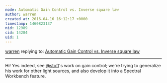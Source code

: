 ```yaml
---
node: Automatic Gain Control vs. Inverse square law
author: warren
created_at: 2016-04-16 16:12:17 +0000
timestamp: 1460823137
nid: 12989
cid: 14284
uid: 1
---
```




[warren](../profile/warren) replying to: [Automatic Gain Control vs. Inverse square law](../notes/viechdokter/04-16-2016/automatic-gain-control-vs-inverse-square-law)

----
Hi! Yes indeed, see [@stoft](/profile/stoft)'s work on gain control; we're trying to generalize his work for other light sources, and also develop it into a Spectral Workbench feature.